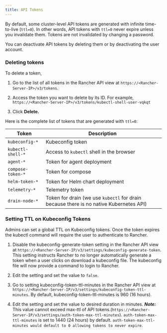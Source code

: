 ```yaml
---
title: API Tokens
---
```


<head>
  <link rel="canonical" href="https://ranchermanager.docs.rancher.com//reference-guides/about-the-api/api-tokens"/>
</head>

By default, some cluster-level API tokens are generated with infinite time-to-live (`ttl=0`). In other words, API tokens with `ttl=0` never expire unless you invalidate them. Tokens are not invalidated by changing a password.

You can deactivate API tokens by deleting them or by deactivating the user account.

### Deleting tokens
To delete a token,

1. Go to the list of all tokens in the Rancher API view at `https://<Rancher-Server-IP>/v3/tokens`.

1. Access the token you want to delete by its ID. For example, `https://<Rancher-Server-IP>/v3/tokens/kubectl-shell-user-vqkqt`

1. Click **Delete.**

Here is the complete list of tokens that are generated with `ttl=0`:

| Token | Description |
|-------|-------------|
| `kubeconfig-*` | Kubeconfig token |
| `kubectl-shell-*` | Access to `kubectl` shell in the browser |
| `agent-*` | Token for agent deployment |
| `compose-token-*` | Token for compose |
| `helm-token-*` | Token for Helm chart deployment |
| `telemetry-*` | Telemetry token |
| `drain-node-*` | Token for drain (we use `kubectl` for drain because there is no native Kubernetes API) |


### Setting TTL on Kubeconfig Tokens

Admins can set a global TTL on Kubeconfig tokens. Once the token expires the kubectl command will require the user to authenticate to Rancher.

1. Disable the kubeconfig-generate-token setting in the Rancher API view at `https://<Rancher-Server-IP/v3/settings/kubeconfig-generate-token`. This setting instructs Rancher to no longer automatically generate a token when a user clicks on download a kubeconfig file. The kubeconfig file will now provide a command to login to Rancher.

2. Edit the setting and set the value to `false`.

3. Go to setting kubeconfig-token-ttl-minutes in the Rancher API view at `https://<Rancher-Server-IP/v3/settings/kubeconfig-token-ttl-minutes`. By default, kubeconfig-token-ttl-minutes is 960 (16 hours).

4. Edit the setting and set the value to desired duration in minutes.
_**Note:**_ This value cannot exceed max-ttl of API tokens.(`https://<Rancher-Server-IP/v3/settings/auth-token-max-ttl-minutes`). `auth-token-max-ttl-minutes` is set to 1440 (24 hours) by default.  `auth-token-max-ttl-minutes would default to 0 allowing tokens to never expire`.


